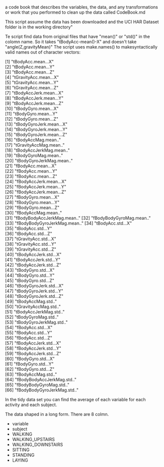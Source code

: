 a code book that describes the variables, the data, and any transformations or work that you performed to clean up the data called CodeBook.md


This script assume the data has been downloaded and the UCI HAR Dataset folder is in the working directory"

Te script find data from original files that have "mean()" or "std()" in the colomn name. So it takes "tBodyAcc-mean()-X" and doesn't take "angle(Z,gravityMean)" 
The script uses make.names() to makesyntactically valid names out of character vectors:

 [1] "tBodyAcc.mean...X"          
 [2] "tBodyAcc.mean...Y"          
 [3] "tBodyAcc.mean...Z"          
 [4] "tGravityAcc.mean...X"       
 [5] "tGravityAcc.mean...Y"       
 [6] "tGravityAcc.mean...Z"       
 [7] "tBodyAccJerk.mean...X"      
 [8] "tBodyAccJerk.mean...Y"      
 [9] "tBodyAccJerk.mean...Z"      
[10] "tBodyGyro.mean...X"         
[11] "tBodyGyro.mean...Y"         
[12] "tBodyGyro.mean...Z"         
[13] "tBodyGyroJerk.mean...X"     
[14] "tBodyGyroJerk.mean...Y"     
[15] "tBodyGyroJerk.mean...Z"     
[16] "tBodyAccMag.mean.."         
[17] "tGravityAccMag.mean.."      
[18] "tBodyAccJerkMag.mean.."     
[19] "tBodyGyroMag.mean.."        
[20] "tBodyGyroJerkMag.mean.."    
[21] "fBodyAcc.mean...X"          
[22] "fBodyAcc.mean...Y"          
[23] "fBodyAcc.mean...Z"          
[24] "fBodyAccJerk.mean...X"      
[25] "fBodyAccJerk.mean...Y"      
[26] "fBodyAccJerk.mean...Z"      
[27] "fBodyGyro.mean...X"         
[28] "fBodyGyro.mean...Y"         
[29] "fBodyGyro.mean...Z"         
[30] "fBodyAccMag.mean.."         
[31] "fBodyBodyAccJerkMag.mean.." 
[32] "fBodyBodyGyroMag.mean.."    
[33] "fBodyBodyGyroJerkMag.mean.."
[34] "tBodyAcc.std...X"           
[35] "tBodyAcc.std...Y"           
[36] "tBodyAcc.std...Z"           
[37] "tGravityAcc.std...X"        
[38] "tGravityAcc.std...Y"        
[39] "tGravityAcc.std...Z"        
[40] "tBodyAccJerk.std...X"       
[41] "tBodyAccJerk.std...Y"       
[42] "tBodyAccJerk.std...Z"       
[43] "tBodyGyro.std...X"          
[44] "tBodyGyro.std...Y"          
[45] "tBodyGyro.std...Z"          
[46] "tBodyGyroJerk.std...X"      
[47] "tBodyGyroJerk.std...Y"      
[48] "tBodyGyroJerk.std...Z"      
[49] "tBodyAccMag.std.."          
[50] "tGravityAccMag.std.."       
[51] "tBodyAccJerkMag.std.."      
[52] "tBodyGyroMag.std.."         
[53] "tBodyGyroJerkMag.std.."     
[54] "fBodyAcc.std...X"           
[55] "fBodyAcc.std...Y"           
[56] "fBodyAcc.std...Z"           
[57] "fBodyAccJerk.std...X"       
[58] "fBodyAccJerk.std...Y"       
[59] "fBodyAccJerk.std...Z"       
[60] "fBodyGyro.std...X"          
[61] "fBodyGyro.std...Y"          
[62] "fBodyGyro.std...Z"          
[63] "fBodyAccMag.std.."          
[64] "fBodyBodyAccJerkMag.std.."  
[65] "fBodyBodyGyroMag.std.."     
[66] "fBodyBodyGyroJerkMag.std.." 

In the tidy data set you can find the average of each variable for each activity and each subject.

The data shaped in a long form.
There are 8 colmn. 
- variable 
- subject
- WALKING
- WALKING_UPSTAIRS
- WALKING_DOWNSTAIRS
- SITTING
- STANDING
- LAYING

